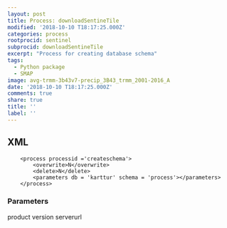 ```yaml
---
layout: post
title: Process: downloadSentineTile
modified: '2018-10-10 T18:17:25.000Z'
categories: process
rootprocid: sentinel
subprocid: downloadSentineTile
excerpt: "Process for creating database schema"
tags:
  - Python package
  - SMAP
image: avg-trmm-3b43v7-precip_3B43_trmm_2001-2016_A
date: '2018-10-10 T18:17:25.000Z'
comments: true
share: true
title: ''
label: ''
---
```


## XML
```
	<process processid ='createschema'>
		<overwrite>N</overwrite>
		<delete>N</delete>
		<parameters db = 'karttur' schema = 'process'></parameters>
	</process>
```

### Parameters

product
version
serverurl
